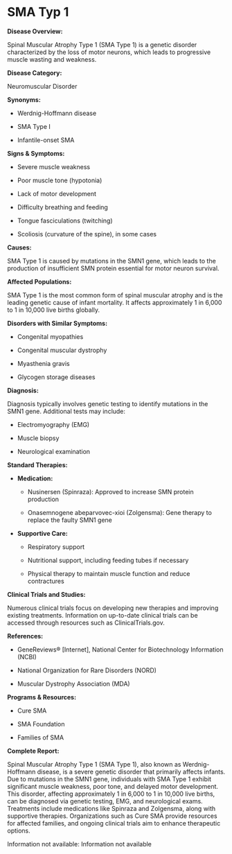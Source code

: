 # SMA Typ 1

**Disease Overview:**
Spinal Muscular Atrophy Type 1 (SMA Type 1) is a genetic disorder characterized by the loss of motor neurons, which leads to progressive muscle wasting and weakness.

**Disease Category:**
Neuromuscular Disorder

**Synonyms:**
- Werdnig-Hoffmann disease
- SMA Type I
- Infantile-onset SMA

**Signs & Symptoms:**
- Severe muscle weakness
- Poor muscle tone (hypotonia)
- Lack of motor development
- Difficulty breathing and feeding
- Tongue fasciculations (twitching)
- Scoliosis (curvature of the spine), in some cases

**Causes:**
SMA Type 1 is caused by mutations in the SMN1 gene, which leads to the production of insufficient SMN protein essential for motor neuron survival.

**Affected Populations:**
SMA Type 1 is the most common form of spinal muscular atrophy and is the leading genetic cause of infant mortality. It affects approximately 1 in 6,000 to 1 in 10,000 live births globally.

**Disorders with Similar Symptoms:**
- Congenital myopathies
- Congenital muscular dystrophy
- Myasthenia gravis
- Glycogen storage diseases

**Diagnosis:**
Diagnosis typically involves genetic testing to identify mutations in the SMN1 gene. Additional tests may include:
- Electromyography (EMG)
- Muscle biopsy
- Neurological examination

**Standard Therapies:**
- **Medication:**
  - Nusinersen (Spinraza): Approved to increase SMN protein production
  - Onasemnogene abeparvovec-xioi (Zolgensma): Gene therapy to replace the faulty SMN1 gene
- **Supportive Care:**
  - Respiratory support
  - Nutritional support, including feeding tubes if necessary
  - Physical therapy to maintain muscle function and reduce contractures

**Clinical Trials and Studies:**
Numerous clinical trials focus on developing new therapies and improving existing treatments. Information on up-to-date clinical trials can be accessed through resources such as ClinicalTrials.gov.

**References:**
- GeneReviews® [Internet], National Center for Biotechnology Information (NCBI)
- National Organization for Rare Disorders (NORD)
- Muscular Dystrophy Association (MDA)

**Programs & Resources:**
- Cure SMA
- SMA Foundation
- Families of SMA

**Complete Report:**
Spinal Muscular Atrophy Type 1 (SMA Type 1), also known as Werdnig-Hoffmann disease, is a severe genetic disorder that primarily affects infants. Due to mutations in the SMN1 gene, individuals with SMA Type 1 exhibit significant muscle weakness, poor tone, and delayed motor development. This disorder, affecting approximately 1 in 6,000 to 1 in 10,000 live births, can be diagnosed via genetic testing, EMG, and neurological exams. Treatments include medications like Spinraza and Zolgensma, along with supportive therapies. Organizations such as Cure SMA provide resources for affected families, and ongoing clinical trials aim to enhance therapeutic options.

Information not available: Information not available
